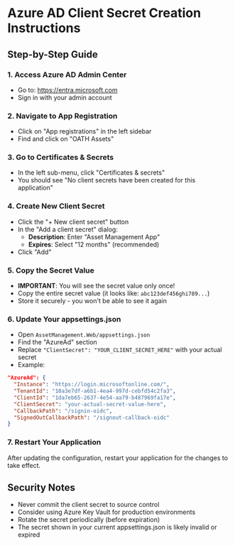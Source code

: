 # Azure AD Client Secret Creation Instructions

## Step-by-Step Guide

### 1. Access Azure AD Admin Center
- Go to: https://entra.microsoft.com
- Sign in with your admin account

### 2. Navigate to App Registration
- Click on "App registrations" in the left sidebar
- Find and click on "OATH Assets"

### 3. Go to Certificates & Secrets
- In the left sub-menu, click "Certificates & secrets"
- You should see "No client secrets have been created for this application"

### 4. Create New Client Secret
- Click the "+ New client secret" button
- In the "Add a client secret" dialog:
  - **Description**: Enter "Asset Management App"
  - **Expires**: Select "12 months" (recommended)
- Click "Add"

### 5. Copy the Secret Value
- **IMPORTANT**: You will see the secret value only once!
- Copy the entire secret value (it looks like: `abc123def456ghi789...`)
- Store it securely - you won't be able to see it again

### 6. Update Your appsettings.json
- Open `AssetManagement.Web/appsettings.json`
- Find the "AzureAd" section
- Replace `"ClientSecret": "YOUR_CLIENT_SECRET_HERE"` with your actual secret
- Example:
```json
"AzureAd": {
  "Instance": "https://login.microsoftonline.com/",
  "TenantId": "10a3e7df-a6b1-4ea4-997d-cebfd54c2fa3",
  "ClientId": "1da7eb65-2637-4e54-aa79-b487969fa17e",
  "ClientSecret": "your-actual-secret-value-here",
  "CallbackPath": "/signin-oidc",
  "SignedOutCallbackPath": "/signout-callback-oidc"
}
```

### 7. Restart Your Application
After updating the configuration, restart your application for the changes to take effect.

## Security Notes
- Never commit the client secret to source control
- Consider using Azure Key Vault for production environments
- Rotate the secret periodically (before expiration)
- The secret shown in your current appsettings.json is likely invalid or expired

